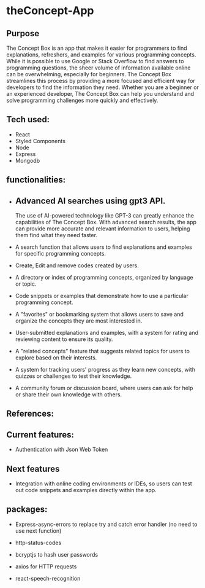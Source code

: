 # theConcept-App

## Purpose

The Concept Box is an app that makes it easier for programmers to find explanations, refreshers, and examples for various programming concepts. While it is possible to use Google or Stack Overflow to find answers to programming questions, the sheer volume of information available online can be overwhelming, especially for beginners. The Concept Box streamlines this process by providing a more focused and efficient way for developers to find the information they need. Whether you are a beginner or an experienced developer, The Concept Box can help you understand and solve programming challenges more quickly and effectively.

## Tech used:

- React
- Styled Components
- Node
- Express
- Mongodb

## functionalities:

- ## Advanced AI searches using gpt3 API.

  The use of AI-powered technology like GPT-3 can greatly enhance the capabilities of The Concept Box. With advanced search results, the app can provide more accurate and relevant information to users, helping them find what they need faster.

- A search function that allows users to find explanations and examples for specific programming concepts.

- Create, Edit and remove codes created by users.

- A directory or index of programming concepts, organized by language or topic.

- Code snippets or examples that demonstrate how to use a particular programming concept.

- A "favorites" or bookmarking system that allows users to save and organize the concepts they are most interested in.

- User-submitted explanations and examples, with a system for rating and reviewing content to ensure its quality.

- A "related concepts" feature that suggests related topics for users to explore based on their interests.

- A system for tracking users' progress as they learn new concepts, with quizzes or challenges to test their knowledge.

- A community forum or discussion board, where users can ask for help or share their own knowledge with others.

## References:

## Current features:

- Authentication with Json Web Token

## Next features

- Integration with online coding environments or IDEs, so users can test out code snippets and examples directly within the app.

## packages:

- Express-async-errors to replace try and catch error handler (no need to use next function)

- http-status-codes
- bcryptjs to hash user passwords
- axios for HTTP requests

- react-speech-recognition
